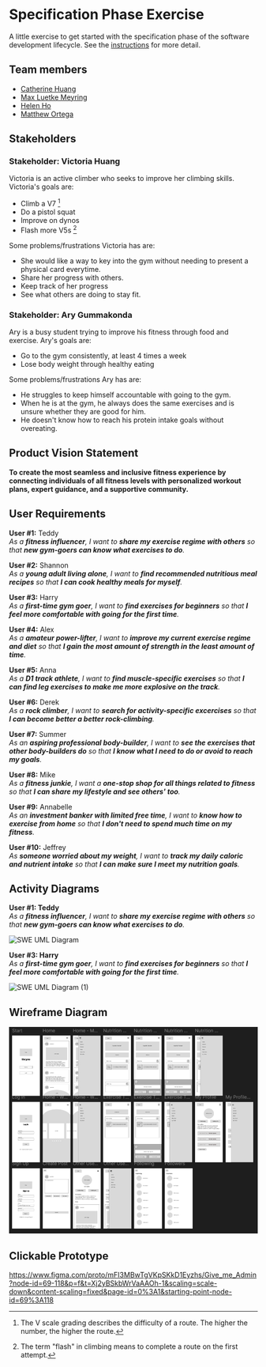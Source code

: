 # Specification Phase Exercise

A little exercise to get started with the specification phase of the software development lifecycle. See the [instructions](instructions.md) for more detail.

## Team members

- [Catherine Huang](https://github.com/Catherine1342)  
- [Max Luetke Meyring](https://github.com/maxlmeyring) 
- [Helen Ho](https://github.com/hhelenho) 
- [Matthew Ortega](https://github.com/bruhcolate)

## Stakeholders

### Stakeholder: Victoria Huang

Victoria is an active climber who seeks to improve her climbing skills.
Victoria's goals are:
- Climb a V7 [^1]
- Do a pistol squat
- Improve on dynos
- Flash more V5s [^2]

Some problems/frustrations Victoria has are:
- She would like a way to key into the gym without needing to present a physical card everytime.
- Share her progress with others.
- Keep track of her progress
- See what others are doing to stay fit.

[^1]: The V scale grading describes the difficulty of a route. The higher the number, the higher the route.
[^2]: The term "flash" in climbing means to complete a route on the first attempt.

### Stakeholder: Ary Gummakonda

Ary is a busy student trying to improve his fitness through food and exercise.
Ary's goals are:
- Go to the gym consistently, at least 4 times a week
- Lose body weight through healthy eating

Some problems/frustrations Ary has are:
- He struggles to keep himself accountable with going to the gym.
- When he is at the gym, he always does the same exercises and is unsure whether they are good for him.
- He doesn't know how to reach his protein intake goals without overeating.


## Product Vision Statement

**To create the most seamless and inclusive fitness experience by connecting individuals of all fitness levels with personalized workout plans, expert guidance, and a supportive community.**

## User Requirements

**User #1:** Teddy  
*As a **fitness influencer**, I want to **share my exercise regime with others** so that **new gym-goers can know what exercises to do**.*

**User #2:** Shannon  
*As a **young adult living alone**, I want to **find recommended nutritious meal recipes** so that **I can cook healthy meals for myself**.*

**User #3:** Harry  
*As a **first-time gym goer**, I want to **find exercises for beginners** so that **I feel more comfortable with going for the first time**.*

**User #4:** Alex  
*As a **amateur power-lifter**, I want to **improve my current exercise regime and diet** so that **I gain the most amount of strength in the least amount of time**.*

**User #5:** Anna  
*As a **D1 track athlete**, I want to **find muscle-specific exercises** so that **I can find leg exercises to make me more explosive on the track**.*

**User #6:** Derek  
*As a **rock climber**, I want to **search for activity-specific excercises** so that **I can become better a better rock-climbing**.*

**User #7:** Summer  
*As an **aspiring professional body-builder**, I want to **see the exercises that other body-builders do** so that **I know what I need to do or avoid to reach my goals**.*

**User #8:** Mike  
*As a **fitness junkie**, I want a **one-stop shop for all things related to fitness** so that **I can share my lifestyle and see others' too**.*

**User #9:** Annabelle  
*As an **investment banker with limited free time**, I want to **know how to exercise from home** so that **I don't need to spend much time on my fitness**.*

**User #10:** Jeffrey  
*As **someone worried about my weight**, I want to **track my daily caloric and nutrient intake** so that **I can make sure I meet my nutrition goals**.*


## Activity Diagrams

**User #1: Teddy**  
*As a **fitness influencer**, I want to **share my exercise regime with others** so that **new gym-goers can know what exercises to do**.*

![SWE UML Diagram](https://github.com/user-attachments/assets/8718ca09-04e6-4a0f-8adb-dbe9f11f82e6)

**User #3: Harry**  
*As a **first-time gym goer**, I want to **find exercises for beginners** so that **I feel more comfortable with going for the first time**.*

![SWE UML Diagram (1)](https://github.com/user-attachments/assets/60866815-8a4d-4109-80ba-46f7e0a648b6)

## Wireframe Diagram
![Wireframe Diagram](https://github.com/software-students-spring2025/1-specification-exercise-give_me_admin/blob/main/project1-wireframe.png)

## Clickable Prototype

https://www.figma.com/proto/mFI3MBwTgVKpSKkD1Eyzhs/Give_me_Admin?node-id=69-118&p=f&t=Xj2yBSkbWrVaAAOh-1&scaling=scale-down&content-scaling=fixed&page-id=0%3A1&starting-point-node-id=69%3A118
